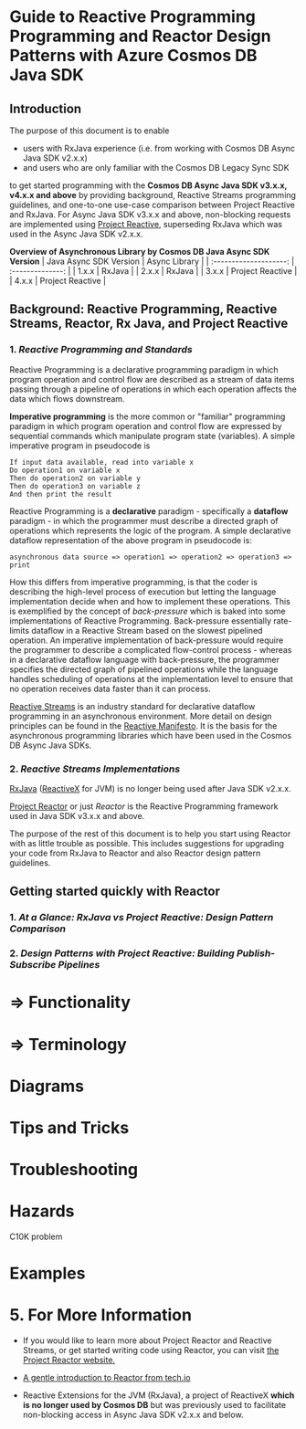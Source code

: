 # Guide to Reactive Programming Programming and Reactor Design Patterns with Azure Cosmos DB Java SDK

## Introduction

The purpose of this document is to enable
* users with RxJava experience (i.e. from working with Cosmos DB Async Java SDK v2.x.x)
* and users who are only familiar with the Cosmos DB Legacy Sync SDK

to get started programming with the **Cosmos DB Async Java SDK v3.x.x, v4.x.x and above** by providing background, Reactive Streams programming guidelines, and one-to-one use-case comparison between Project Reactive and RxJava. For Async Java SDK v3.x.x and above, non-blocking requests are implemented using [Project Reactive](https://projectreactor.io/), superseding RxJava which was used in the Async Java SDK v2.x.x. 

**Overview of Asynchronous Library by Cosmos DB Java Async SDK Version**
| Java Async SDK Version | Async Library    |
| :--------------------: | :--------------: |
| 1.x.x                  | RxJava           |
| 2.x.x                  | RxJava           |
| 3.x.x                  | Project Reactive |
| 4.x.x                  | Project Reactive | 



## Background: Reactive Programming, Reactive Streams, Reactor, Rx Java, and Project Reactive

### 1. ***Reactive Programming and Standards***

Reactive Programming is a declarative programming paradigm in which program operation and control flow are described as a stream of data items passing through a pipeline of operations in which each operation affects the data which flows downstream.

**Imperative programming** is the more common or "familiar" programming paradigm in which program operation and control flow are expressed by sequential commands which manipulate program state (variables). A simple imperative program in pseudocode is

    If input data available, read into variable x
    Do operation1 on variable x
    Then do operation2 on variable y
    Then do operation3 on variable z
    And then print the result

Reactive Programming is a **declarative** paradigm - specifically a **dataflow** paradigm - in which the programmer must describe a directed graph of operations which represents the logic of the program. A simple declarative dataflow representation of the above program in pseudocode is:

    asynchronous data source => operation1 => operation2 => operation3 => print

How this differs from imperative programming, is that the coder is describing the high-level process of execution but letting the language implementation decide when and how to implement these operations. This is exemplified by the concept of *back-pressure* which is baked into some implementations of Reactive Programming. Back-pressure essentially rate-limits dataflow in a Reactive Stream based on the slowest pipelined operation. An imperative implementation of back-pressure would require the programmer to describe a complicated flow-control process - whereas in a declarative dataflow language with back-pressure, the programmer specifies the directed graph of pipelined operations while the language handles scheduling of operations at the implementation level to ensure that no operation receives data faster than it can process.

[Reactive Streams](http://www.reactive-streams.org/) is an industry standard for declarative dataflow programming in an asynchronous environment. More detail on design principles can be found in the [Reactive Manifesto](https://www.reactivemanifesto.org/). It is the basis for the asynchronous programming libraries which have been used in the Cosmos DB Async Java SDKs.

### 2. ***Reactive Streams Implementations***
[RxJava](https://github.com/ReactiveX/RxJava) ([ReactiveX](reactivex.io/) for JVM) is no longer being used after Java SDK v2.x.x.

[Project Reactor](https://projectreactor.io/) or just *Reactor* is the Reactive Programming framework used in Java SDK v3.x.x and above.

The purpose of the rest of this document is to help you start using Reactor with as little trouble as possible. This includes suggestions for upgrading your code from RxJava to Reactor and also Reactor design pattern guidelines.

## Getting started quickly with Reactor

### 1. ***At a Glance: RxJava vs Project Reactive: Design Pattern Comparison***

### 2. ***Design Patterns with Project Reactive: Building Publish-Subscribe Pipelines***

# => Functionality

# => Terminology

# Diagrams

# Tips and Tricks

# Troubleshooting

# Hazards

C10K problem

# Examples

# 5. For More Information

* If you would like to learn more about Project Reactor and Reactive Streams, or get started writing code using Reactor, you can visit [the Project Reactor website.](https://projectreactor.io/)

* [A gentle introduction to Reactor from tech.io](https://tech.io/playgrounds/929/reactive-programming-with-reactor-3/Intro)

* Reactive Extensions for the JVM (RxJava), a project of ReactiveX **which is no longer used by Cosmos DB** but was previously used to facilitate non-blocking access in Async Java SDK v2.x.x and below.